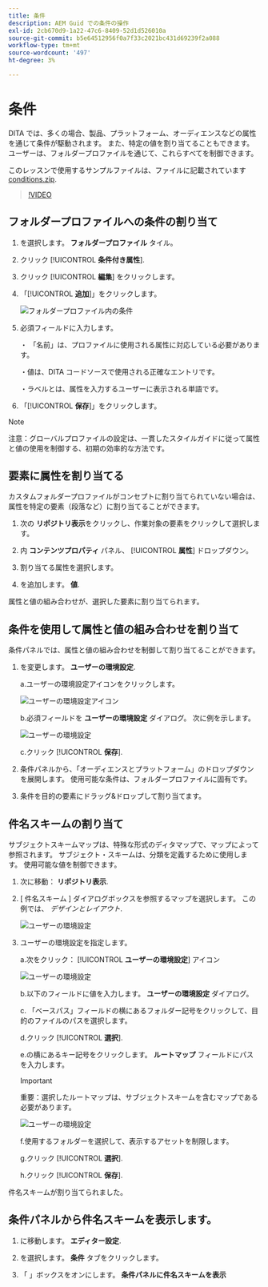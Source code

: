 ```yaml
---
title: 条件
description: AEM Guid での条件の操作
exl-id: 2cb670d9-1a22-47c6-8409-52d1d526010a
source-git-commit: b5e64512956f0a7f33c2021bc431d69239f2a088
workflow-type: tm+mt
source-wordcount: '497'
ht-degree: 3%

---
```


# 条件

DITA では、多くの場合、製品、プラットフォーム、オーディエンスなどの属性を通じて条件が駆動されます。 また、特定の値を割り当てることもできます。 ユーザーは、フォルダープロファイルを通じて、これらすべてを制御できます。

このレッスンで使用するサンプルファイルは、ファイルに記載されています [conditions.zip](assets/conditions.zip).

>[!VIDEO](https://video.tv.adobe.com/v/342755)

## フォルダープロファイルへの条件の割り当て

1. を選択します。 **フォルダープロファイル** タイル。

2. クリック [!UICONTROL **条件付き属性**].

3. クリック [!UICONTROL **編集**] をクリックします。

4. 「[!UICONTROL **追加**]」をクリックします。

   ![フォルダープロファイル内の条件](images/lesson-13/add-name.png)

5. 必須フィールドに入力します。

   ・ 「名前」は、プロファイルに使用される属性に対応している必要があります。

   ・値は、DITA コードソースで使用される正確なエントリです。

   ・ラベルとは、属性を入力するユーザーに表示される単語です。

6. 「[!UICONTROL **保存**]」をクリックします。

>[!NOTE]
>
>注意：グローバルプロファイルの設定は、一貫したスタイルガイドに従って属性と値の使用を制御する、初期の効率的な方法です。

## 要素に属性を割り当てる

カスタムフォルダープロファイルがコンセプトに割り当てられていない場合は、属性を特定の要素（段落など）に割り当てることができます。

1. 次の **リポジトリ表示**&#x200B;をクリックし、作業対象の要素をクリックして選択します。

2. 内 **コンテンツプロパティ** パネル、 [!UICONTROL **属性**] ドロップダウン。

3. 割り当てる属性を選択します。

4. を追加します。 **値**.

属性と値の組み合わせが、選択した要素に割り当てられます。

## 条件を使用して属性と値の組み合わせを割り当て

条件パネルでは、属性と値の組み合わせを制御して割り当てることができます。

1. を変更します。 **ユーザーの環境設定**.

   a.ユーザーの環境設定アイコンをクリックします。

   ![ユーザーの環境設定アイコン](images/lesson-13/user-prefs-icon.png)

   b.必須フィールドを **ユーザーの環境設定** ダイアログ。 次に例を示します。

   ![ユーザーの環境設定](images/lesson-13/user-preferences.png)

   c.クリック [!UICONTROL **保存**].

2. 条件パネルから、「オーディエンスとプラットフォーム」のドロップダウンを展開します。 使用可能な条件は、フォルダープロファイルに固有です。

3. 条件を目的の要素にドラッグ&amp;ドロップして割り当てます。

## 件名スキームの割り当て

サブジェクトスキームマップは、特殊な形式のディタマップで、マップによって参照されます。 サブジェクト・スキームは、分類を定義するために使用します。 使用可能な値を制御できます。

1. 次に移動： **リポジトリ表示**.

2. [ 件名スキーム ] ダイアログボックスを参照するマップを選択します。 この例では、 _デザインとレイアウト_.

   ![ユーザーの環境設定](images/lesson-13/subject-scheme-map.png)

3. ユーザーの環境設定を指定します。

   a.次をクリック： [!UICONTROL **ユーザーの環境設定**] アイコン

   ![ユーザーの環境設定](images/lesson-13/user-prefs-icon-2.png)

   b.以下のフィールドに値を入力します。 **ユーザーの環境設定** ダイアログ。

   c. 「ベースパス」フィールドの横にあるフォルダー記号をクリックして、目的のファイルのパスを選択します。

   d.クリック [!UICONTROL **選択**].

   e.の横にあるキー記号をクリックします。 **ルートマップ** フィールドにパスを入力します。

   >[!IMPORTANT]
   >
   >重要：選択したルートマップは、サブジェクトスキームを含むマップである必要があります。


   ![ユーザーの環境設定](images/lesson-13/user-preferences-2.png)

   f.使用するフォルダーを選択して、表示するアセットを制限します。

   g.クリック [!UICONTROL **選択**].

   h.クリック [!UICONTROL **保存**].

件名スキームが割り当てられました。

## 条件パネルから件名スキームを表示します。

1. に移動します。 **エディター設定**.

2. を選択します。 **条件** タブをクリックします。

3. 「 」ボックスをオンにします。 **条件パネルに件名スキームを表示**
